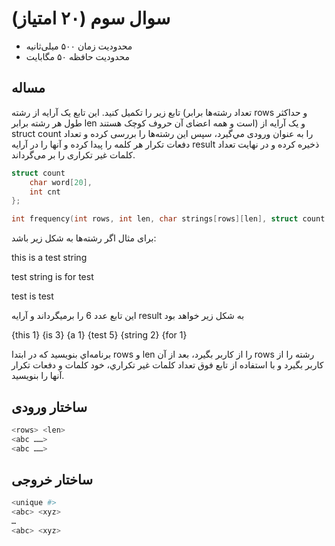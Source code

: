 # سوال سوم (۲۰ امتیاز)

+ محدودیت زمان ۵۰۰ میلی‌ثانیه
+ محدودیت حافظه ۵۰ مگابایت

## مساله

تابع زير را تكميل كنيد. اين تابع یک آرايه از رشته (تعداد رشته‌ها برابر rows و حداكثر طول هر رشته برابر len است و همه اعضای آن حروف كوچک هستند) و يک آرايه از struct count را به عنوان ورودی مي‌گيرد، سپس اين رشته‌ها را بررسی كرده و تعداد دفعات تكرار هر كلمه را پيدا كرده و آنها را در آرايه result ذخيره كرده و در نهايت تعداد كلمات غير تكراری را بر می‌گرداند.

```c
struct count
    char word[20],
    int cnt
};
```

```c
int frequency(int rows, int len, char strings[rows][len], struct count result[]);
```

برای مثال اگر رشته‌ها به شكل زير باشد:

this is a test string

test string is for test

test is test

اين تابع عدد 6 را برميگرداند و آرايه result به شكل زير خواهد بود

{this 1} {is 3} {a 1} {test 5} {string 2} {for 1}

برنامه‌اي بنويسيد كه در ابتدا rows و len را از كاربر بگيرد، بعد از آن rows رشته را از كاربر بگيرد و با استفاده از تابع فوق تعداد كلمات غير تكراري، خود کلمات و دفعات تكرار آنها را بنويسيد.

## ساختار ورودی

```sh
<rows> <len>
<abc ……>
<abc ……>
```

## ساختار خروجی

```sh
<unique #>
<abc> <xyz>
…
<abc> <xyz>
```